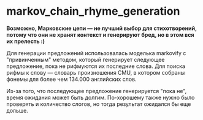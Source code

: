 # markov_chain_rhyme_generation
**Возможно, Марковские цепи — не лучший выбор для стихотворений, потому что они не хранят контекст и генерируют бред, но в этом вся их прелесть :)**

Для генерации предложений использовалась моделька markovify с "привинченным" методом, который генерирует следующее предложение, пока не рифмуются их последние слова. Для поиска рифмы к слову — словарь произношения CMU, в котором собраны фонемы для более чем 134.000 английских слов. 

Из-за того, что последующее предложение генерируется "пока не", время ожидания может быть долгим. По-хорошему также нужно было проверять и количество слогов, но тогда результат ожидался бы еще дольше.

